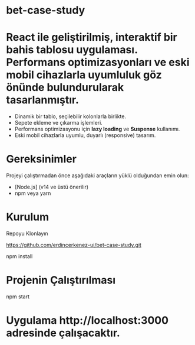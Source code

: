 # bet-case-study

# React ile geliştirilmiş, interaktif bir bahis tablosu uygulaması. Performans optimizasyonları ve eski mobil cihazlarla uyumluluk göz önünde bulundurularak tasarlanmıştır.

- Dinamik bir tablo, seçilebilir kolonlarla birlikte.
- Sepete ekleme ve çıkarma işlemleri.
- Performans optimizasyonu için **lazy loading** ve **Suspense** kullanımı.
- Eski mobil cihazlarla uyumlu, duyarlı (responsive) tasarım.

# Gereksinimler
Projeyi çalıştırmadan önce aşağıdaki araçların yüklü olduğundan emin olun:

- [Node.js] (v14 ve üstü önerilir)
- npm veya yarn

# Kurulum
Repoyu Klonlayın

https://github.com/erdincerkenez-ui/bet-case-study.git

npm install

# Projenin Çalıştırılması

npm start

# Uygulama http://localhost:3000 adresinde çalışacaktır.
